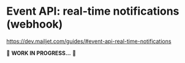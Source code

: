 # Event API: real-time notifications (webhook)

https://dev.mailjet.com/guides/#event-api-real-time-notifications

🚧 **WORK IN PROGRESS...** 🚧
